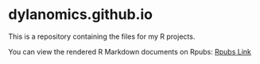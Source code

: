 # dylanomics.github.io

This is a repository containing the files for my R projects. 

You can view the rendered R Markdown documents on Rpubs: [Rpubs Link](https://rpubs.com/dylanomics)

